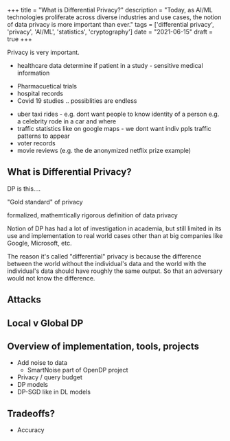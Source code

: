 +++
title = "What is Differential Privacy?"
description = "Today, as AI/ML technologies proliferate across diverse industries and use cases, the notion of data privacy is more important than ever."
tags = ['differential privacy', 'privacy', 'AI/ML', 'statistics', 'cryptography']
date = "2021-06-15"
draft = true
+++

Privacy is very important.

* healthcare data determine if patient in a study - sensitive medical information
- Pharmacuetical trials
- hospital records
- Covid 19 studies .. possiblities are endless
* uber taxi rides - e.g. dont want people to know identity of a person e.g. a celebrity rode in a car and where
* traffic statistics like on google maps - we dont want indiv ppls traffic patterns to appear
* voter records
* movie reviews (e.g. the de anonymized netflix prize example)


## What is Differential Privacy?

DP is this....

"Gold standard" of privacy

formalized, mathemtically rigorous definition of data privacy

Notion of DP has had a lot of investigation in academia, but still limited in its use and implementation to real world cases other than at big companies like Google, Microsoft, etc.

The reason it's called "differential" privacy is because the difference between the world without the individual's data and the world with the individual's data should have roughly the same output. So that an adversary would not know the difference.


## Attacks

## Local v Global DP

## Overview of implementation, tools, projects
* Add noise to data
	- SmartNoise part of OpenDP project
* Privacy / query budget
* DP models
* DP-SGD like in DL models


## Tradeoffs?
* Accuracy
